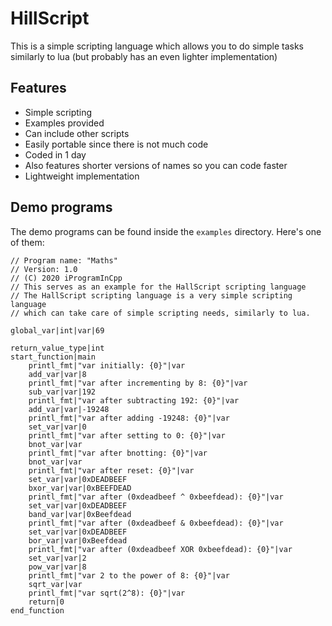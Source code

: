 # HillScript
This is a simple scripting language which allows you to do simple tasks similarly to lua (but probably has an even lighter implementation)


## Features
- Simple scripting
- Examples provided
- Can include other scripts
- Easily portable since there is not much code
- Coded in 1 day
- Also features shorter versions of names so you can code faster
- Lightweight implementation

## Demo programs
The demo programs can be found inside the `examples` directory. Here's one of them:
```
// Program name: "Maths"
// Version: 1.0
// (C) 2020 iProgramInCpp
// This serves as an example for the HallScript scripting language
// The HallScript scripting language is a very simple scripting language
// which can take care of simple scripting needs, similarly to lua.

global_var|int|var|69

return_value_type|int
start_function|main
	printl_fmt|"var initially: {0}"|var
	add_var|var|8
	printl_fmt|"var after incrementing by 8: {0}"|var
	sub_var|var|192
	printl_fmt|"var after subtracting 192: {0}"|var
	add_var|var|-19248
	printl_fmt|"var after adding -19248: {0}"|var
	set_var|var|0
	printl_fmt|"var after setting to 0: {0}"|var
	bnot_var|var
	printl_fmt|"var after bnotting: {0}"|var
	bnot_var|var
	printl_fmt|"var after reset: {0}"|var
	set_var|var|0xDEADBEEF
	bxor_var|var|0xBEEFDEAD
	printl_fmt|"var after (0xdeadbeef ^ 0xbeefdead): {0}"|var
	set_var|var|0xDEADBEEF
	band_var|var|0xBeefdead
	printl_fmt|"var after (0xdeadbeef & 0xbeefdead): {0}"|var
	set_var|var|0xDEADBEEF
	bor_var|var|0xBeefdead
	printl_fmt|"var after (0xdeadbeef XOR 0xbeefdead): {0}"|var
	set_var|var|2
	pow_var|var|8
	printl_fmt|"var 2 to the power of 8: {0}"|var
	sqrt_var|var
	printl_fmt|"var sqrt(2^8): {0}"|var
	return|0
end_function
```

